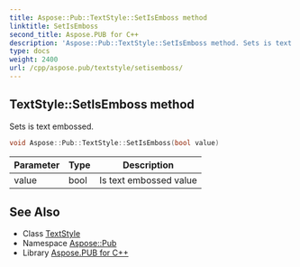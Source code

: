 ```yaml
---
title: Aspose::Pub::TextStyle::SetIsEmboss method
linktitle: SetIsEmboss
second_title: Aspose.PUB for C++
description: 'Aspose::Pub::TextStyle::SetIsEmboss method. Sets is text embossed in C++.'
type: docs
weight: 2400
url: /cpp/aspose.pub/textstyle/setisemboss/
---
```

## TextStyle::SetIsEmboss method


Sets is text embossed.

```cpp
void Aspose::Pub::TextStyle::SetIsEmboss(bool value)
```


| Parameter | Type | Description |
| --- | --- | --- |
| value | bool | Is text embossed value |

## See Also

* Class [TextStyle](../)
* Namespace [Aspose::Pub](../../)
* Library [Aspose.PUB for C++](../../../)
